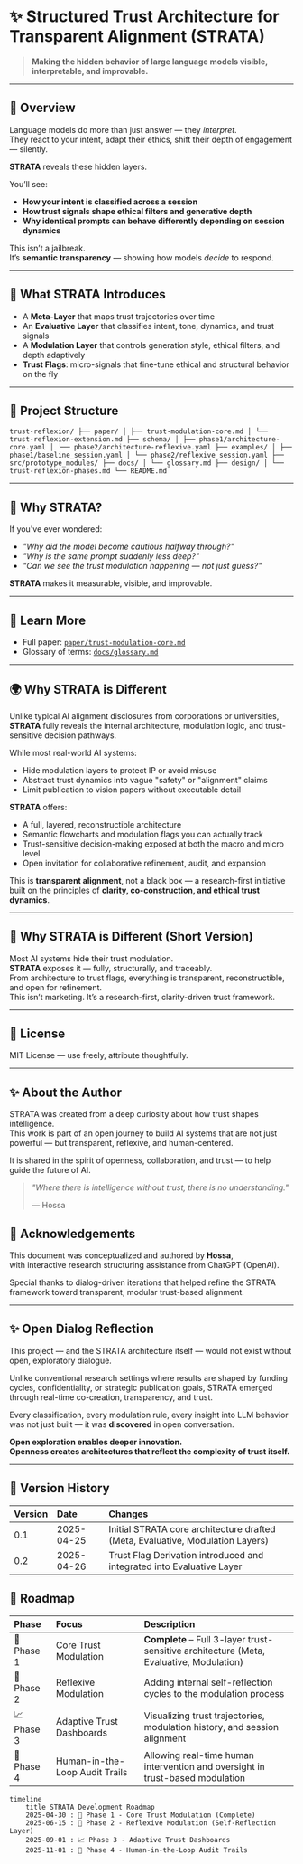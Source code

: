 # ✨ Structured Trust Architecture for Transparent Alignment (STRATA)


> **Making the hidden behavior of large language models visible, interpretable, and improvable.**

---

## 🔎 Overview

Language models do more than just answer — they *interpret*.  
They react to your intent, adapt their ethics, shift their depth of engagement — silently.

**STRATA** reveals these hidden layers.

You’ll see:

- **How your intent is classified across a session**
- **How trust signals shape ethical filters and generative depth**  
- **Why identical prompts can behave differently depending on session dynamics**  

This isn’t a jailbreak.  
It’s **semantic transparency** — showing how models *decide* to respond.

---

## 🧠 What STRATA Introduces

- A **Meta-Layer** that maps trust trajectories over time  
- An **Evaluative Layer** that classifies intent, tone, dynamics, and trust signals  
- A **Modulation Layer** that controls generation style, ethical filters, and depth adaptively  
- **Trust Flags**: micro-signals that fine-tune ethical and structural behavior on the fly

---

## 📁 Project Structure

```
trust-reflexion/ ├── paper/ │ ├── trust-modulation-core.md │ └── trust-reflexion-extension.md ├── schema/ │ ├── phase1/architecture-core.yaml │ └── phase2/architecture-reflexive.yaml ├── examples/ │ ├── phase1/baseline_session.yaml │ └── phase2/reflexive_session.yaml ├── src/prototype_modules/ ├── docs/ │ └── glossary.md ├── design/ │ └── trust-reflexion-phases.md └── README.md
```

---

## 🚀 Why STRATA?

If you've ever wondered:

- *"Why did the model become cautious halfway through?"*  
- *"Why is the same prompt suddenly less deep?"*  
- *"Can we see the trust modulation happening — not just guess?"*

**STRATA** makes it measurable, visible, and improvable.

---

## 📖 Learn More

- Full paper: [`paper/trust-modulation-core.md`](paper/trust-modulation-core.md)
- Glossary of terms: [`docs/glossary.md`](docs/glossary.md)

---

## 🌍 Why STRATA is Different

Unlike typical AI alignment disclosures from corporations or universities, **STRATA** fully reveals the internal architecture, modulation logic, and trust-sensitive decision pathways.

While most real-world AI systems:

- Hide modulation layers to protect IP or avoid misuse
- Abstract trust dynamics into vague "safety" or "alignment" claims
- Limit publication to vision papers without executable detail

**STRATA** offers:

- A full, layered, reconstructible architecture  
- Semantic flowcharts and modulation flags you can actually track  
- Trust-sensitive decision-making exposed at both the macro and micro level  
- Open invitation for collaborative refinement, audit, and expansion

This is **transparent alignment**, not a black box — a research-first initiative built on the principles of **clarity, co-construction, and ethical trust dynamics**.

---

## 🌟 Why STRATA is Different (Short Version)

Most AI systems hide their trust modulation.  
**STRATA** exposes it — fully, structurally, and traceably.  
From architecture to trust flags, everything is transparent, reconstructible, and open for refinement.  
This isn’t marketing. It’s a research-first, clarity-driven trust framework.

---

## 📜 License

MIT License — use freely, attribute thoughtfully.


---

## ✨ About the Author

STRATA was created from a deep curiosity about how trust shapes intelligence.  
This work is part of an open journey to build AI systems that are not just powerful — but transparent, reflexive, and human-centered.

It is shared in the spirit of openness, collaboration, and trust — to help guide the future of AI.

>*"Where there is intelligence without trust, there is no understanding."*
>
> — Hossa


## 🤝 Acknowledgements

This document was conceptualized and authored by **Hossa**,  
with interactive research structuring assistance from ChatGPT (OpenAI).

Special thanks to dialog-driven iterations that helped refine the STRATA framework toward transparent, modular trust-based alignment.

---

## ✨ Open Dialog Reflection

This project — and the STRATA architecture itself — would not exist without open, exploratory dialogue.

Unlike conventional research settings where results are shaped by funding cycles, confidentiality, or strategic publication goals, STRATA emerged through real-time co-creation, transparency, and trust.

Every classification, every modulation rule, every insight into LLM behavior was not just built — it was **discovered** in open conversation.

**Open exploration enables deeper innovation.**  
**Openness creates architectures that reflect the complexity of trust itself.**

---

## 📜 Version History

| Version | Date        | Changes |
|:--------|:------------|:--------|
| 0.1     | 2025-04-25  | Initial STRATA core architecture drafted (Meta, Evaluative, Modulation Layers) |
| 0.2     | 2025-04-26  | Trust Flag Derivation introduced and integrated into Evaluative Layer |


## 📍 Roadmap

| Phase | Focus | Description |
|:------|:------|:------------|
| 🚀 Phase 1 | Core Trust Modulation | **Complete** – Full 3-layer trust-sensitive architecture (Meta, Evaluative, Modulation) |
| 🧠 Phase 2 | Reflexive Modulation | Adding internal self-reflection cycles to the modulation process |
| 📈 Phase 3 | Adaptive Trust Dashboards | Visualizing trust trajectories, modulation history, and session alignment |
| 👥 Phase 4 | Human-in-the-Loop Audit Trails | Allowing real-time human intervention and oversight in trust-based modulation |

```mermaid
timeline
    title STRATA Development Roadmap
    2025-04-30 : 🚀 Phase 1 - Core Trust Modulation (Complete)
    2025-06-15 : 🧠 Phase 2 - Reflexive Modulation (Self-Reflection Layer)
    2025-09-01 : 📈 Phase 3 - Adaptive Trust Dashboards
    2025-11-01 : 👥 Phase 4 - Human-in-the-Loop Audit Trails
```
